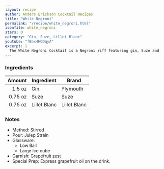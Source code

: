 ```yaml
---
layout: recipe
author: Anders Erickson Cocktail Recipes
title: "White Negroni"
permalink: "/recipe/white_negroni.html"
iconfile: white_negroni
stars: 0
category: "Gin, Suze, Lillet Blanc"
youtube: "fBax4HODqyA"
excerpt: |
  The White Negroni Cocktail is a Negroni riff featuring gin, Suze and Lillet Blanc. It’s light, bittersweet and floral.
---
```


### Ingredients

|  Amount | Ingredient   | Brand        |
| ------: | ------------ | ------------ |
|  1.5 oz | Gin          | Plymouth     |
| 0.75 oz | Suze         | Suze         |
| 0.75 oz | Lillet Blanc | Lillet Blanc |

### Notes

- Method: Stirred
- Pour: Julep Strain
- Glassware:
    - Low Ball
    - Large Ice cube
- Garnish: Grapefruit zest
- Special Prep: Express grapefruit oil on the drink.

